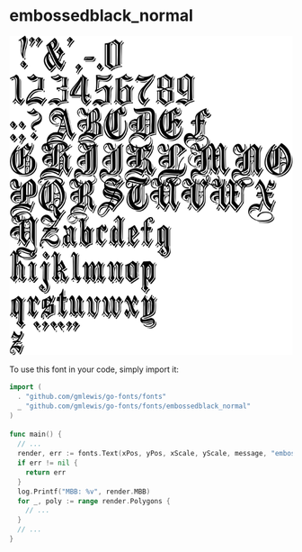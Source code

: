 # embossedblack_normal

![embossedblack_normal](embossedblack_normal.png)

To use this font in your code, simply import it:

```go
import (
  . "github.com/gmlewis/go-fonts/fonts"
  _ "github.com/gmlewis/go-fonts/fonts/embossedblack_normal"
)

func main() {
  // ...
  render, err := fonts.Text(xPos, yPos, xScale, yScale, message, "embossedblack_normal", Center)
  if err != nil {
    return err
  }
  log.Printf("MBB: %v", render.MBB)
  for _, poly := range render.Polygons {
    // ...
  }
  // ...
}
```
